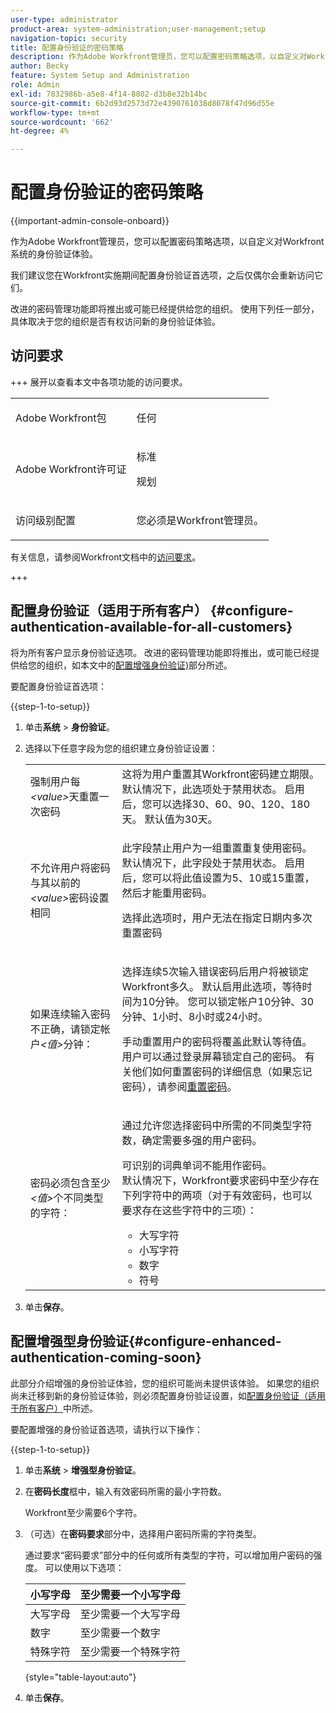 ```yaml
---
user-type: administrator
product-area: system-administration;user-management;setup
navigation-topic: security
title: 配置身份验证的密码策略
description: 作为Adobe Workfront管理员，您可以配置密码策略选项，以自定义对Workfront系统的身份验证体验。
author: Becky
feature: System Setup and Administration
role: Admin
exl-id: 7832986b-a5e8-4f14-8802-d3b8e32b14bc
source-git-commit: 6b2d93d2573d72e4390761038d8078f47d96d55e
workflow-type: tm+mt
source-wordcount: '662'
ht-degree: 4%

---
```


# 配置身份验证的密码策略

{{important-admin-console-onboard}}

作为Adobe Workfront管理员，您可以配置密码策略选项，以自定义对Workfront系统的身份验证体验。

我们建议您在Workfront实施期间配置身份验证首选项，之后仅偶尔会重新访问它们。

改进的密码管理功能即将推出或可能已经提供给您的组织。 使用下列任一部分，具体取决于您的组织是否有权访问新的身份验证体验。

## 访问要求

+++ 展开以查看本文中各项功能的访问要求。

<table style="table-layout:auto"> 
 <col> 
 <col> 
 <tbody> 
  <tr> 
   <td role="rowheader">Adobe Workfront包</td> 
   <td><p>任何</p></td> 
  </tr> 
  <tr> 
   <td role="rowheader">Adobe Workfront许可证</td> 
   <td><p>标准</p><p>规划</p></td> 
  </tr> 
  <tr> 
   <td role="rowheader">访问级别配置</td> 
   <td> <p>您必须是Workfront管理员。</p> </p> </td> 
  </tr> 
 </tbody> 
</table>

有关信息，请参阅Workfront文档中的[访问要求](/help/quicksilver/administration-and-setup/add-users/access-levels-and-object-permissions/access-level-requirements-in-documentation.md)。

+++

## 配置身份验证（适用于所有客户） {#configure-authentication-available-for-all-customers}

将为所有客户显示身份验证选项。 改进的密码管理功能即将推出，或可能已经提供给您的组织，如本文中的[配置增强身份验证)](#configure-enhanced-authentication-coming-soon)部分所述。

要配置身份验证首选项：

{{step-1-to-setup}}

1. 单击&#x200B;**系统** > **身份验证**。

1. 选择以下任意字段为您的组织建立身份验证设置：

   <table style="table-layout:auto"> 
    <col> 
    <col> 
    <tbody> 
     <tr> 
      <td role="rowheader">强制用户每<em>&lt;value&gt;</em>天重置一次密码</td> 
      <td>这将为用户重置其Workfront密码建立期限。 默认情况下，此选项处于禁用状态。 启用后，您可以选择30、60、90、120、180天。 默认值为30天。</td> 
     </tr> 
     <tr> 
      <td role="rowheader">不允许用户将密码与其以前的<em>&lt;value&gt;</em>密码设置相同</td> 
      <td> <p>此字段禁止用户为一组重置重复使用密码。 默认情况下，此字段处于禁用状态。 启用后，您可以将此值设置为5、10或15重置，然后才能重用密码。</p> <p>选择此选项时，用户无法在指定日期内多次重置密码</p> </td> 
     </tr> 
     <tr> 
      <td role="rowheader">如果连续输入密码不正确，请锁定帐户<em>&lt;值&gt;</em>分钟： </td> 
      <td> <p>选择连续5次输入错误密码后用户将被锁定Workfront多久。 默认启用此选项，等待时间为10分钟。 您可以锁定帐户10分钟、30分钟、1小时、8小时或24小时。 </p> <p>手动重置用户的密码将覆盖此默认等待值。 <br>用户可以通过登录屏幕锁定自己的密码。 有关他们如何重置密码的详细信息（如果忘记密码），请参阅<a href="../../../workfront-basics/manage-your-account-and-profile/managing-your-workfront-account/reset-your-password.md" class="MCXref xref">重置密码</a>。</p> </td> 
     </tr> 
     <tr> 
      <td role="rowheader">密码必须包含至少<em>&lt;值&gt;</em>个不同类型的字符：</td> 
      <td> <p>通过允许您选择密码中所需的不同类型字符数，确定需要多强的用户密码。</p> <p>可识别的词典单词不能用作密码。<br>默认情况下，Workfront要求密码中至少存在下列字符中的两项（对于有效密码，也可以要求存在这些字符中的三项）： </p> 
       <ul> 
        <li>大写字符</li> 
        <li>小写字符</li> 
        <li>数字</li> 
        <li>符号</li> 
       </ul> </td> 
     </tr> 
    </tbody> 
   </table>

1. 单击&#x200B;**保存**。

## 配置增强型身份验证{#configure-enhanced-authentication-coming-soon}

此部分介绍增强的身份验证体验，您的组织可能尚未提供该体验。 如果您的组织尚未迁移到新的身份验证体验，则必须配置身份验证设置，如[配置身份验证（适用于所有客户）](#configure-authentication-available-for-all-customers)中所述。

要配置增强的身份验证首选项，请执行以下操作：

{{step-1-to-setup}}

1. 单击&#x200B;**系统** > **增强型身份验证**。
1. 在&#x200B;**密码长度**&#x200B;框中，输入有效密码所需的最小字符数。

   Workfront至少需要6个字符。

1. （可选）在&#x200B;**密码要求**&#x200B;部分中，选择用户密码所需的字符类型。

   通过要求“密码要求”部分中的任何或所有类型的字符，可以增加用户密码的强度。 可以使用以下选项：

   | 小写字母 | 至少需要一个小写字母 |
   |---|---|
   | 大写字母 | 至少需要一个大写字母 |
   | 数字 | 至少需要一个数字 |
   | 特殊字符 | 至少需要一个特殊字符 |

   {style="table-layout:auto"}

1. 单击&#x200B;**保存**。
